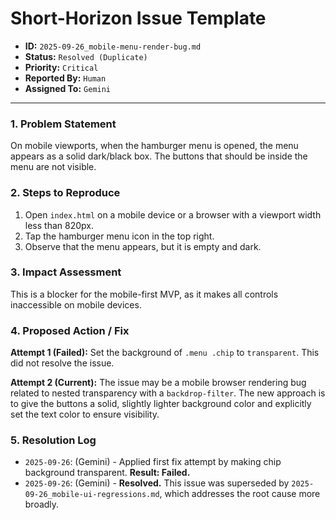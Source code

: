 # Short-Horizon Issue Template

- **ID:** `2025-09-26_mobile-menu-render-bug.md`
- **Status:** `Resolved (Duplicate)`
- **Priority:** `Critical`
- **Reported By:** `Human`
- **Assigned To:** `Gemini`

---

### 1. Problem Statement

On mobile viewports, when the hamburger menu is opened, the menu appears as a solid dark/black box. The buttons that should be inside the menu are not visible.

### 2. Steps to Reproduce

1. Open `index.html` on a mobile device or a browser with a viewport width less than 820px.
2. Tap the hamburger menu icon in the top right.
3. Observe that the menu appears, but it is empty and dark.

### 3. Impact Assessment

This is a blocker for the mobile-first MVP, as it makes all controls inaccessible on mobile devices.

### 4. Proposed Action / Fix

**Attempt 1 (Failed):** Set the background of `.menu .chip` to `transparent`. This did not resolve the issue.

**Attempt 2 (Current):** The issue may be a mobile browser rendering bug related to nested transparency with a `backdrop-filter`. The new approach is to give the buttons a solid, slightly lighter background color and explicitly set the text color to ensure visibility.

### 5. Resolution Log

- `2025-09-26`: (Gemini) - Applied first fix attempt by making chip background transparent. **Result: Failed.**
- `2025-09-26`: (Gemini) - **Resolved.** This issue was superseded by `2025-09-26_mobile-ui-regressions.md`, which addresses the root cause more broadly.
